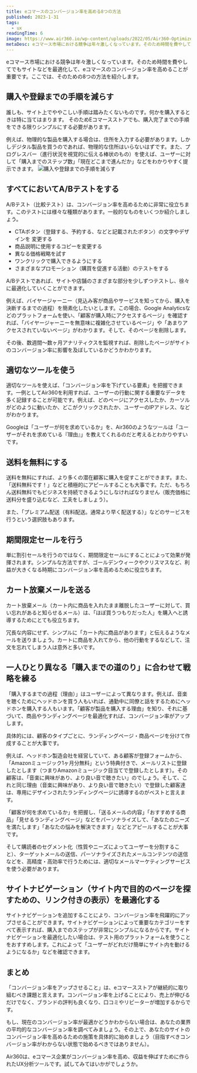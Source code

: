 ```yaml
---
title: eコマースのコンバージョン率を高める8つの方法
published: 2023-1-31
tags: 
  - ux
readingTime: 6
image: https://www.air360.io/wp-content/uploads/2022/05/Air360-Optimize-eCommerce-Conversion-Rates-e1661920055831-1024x560.jpeg
metaDesc: eコマース市場における競争は年々激しくなっています。そのため時間を費やしてでもサイトなどを最適化して、eコマースのコンバージョン率を高めることが重要です。ここでは、そのための8つの方法を紹介します。
---
```


eコマース市場における競争は年々激しくなっています。そのため時間を費やしてでもサイトなどを最適化して、eコマースのコンバージョン率を高めることが重要です。ここでは、そのための8つの方法を紹介します。
## 購入や登録までの手順を減らす
誰しも、サイト上でややこしい手順は踏みたくないものです。何かを購入するときは特に当てはまります。
そのためEコマースストアでも、購入完了までの手順をできる限りシンプルにする必要があります。

例えば、物理的な製品を購入する場合は、住所を入力する必要があります。しかしデジタル製品を買うのであれば、物理的な住所はいらないはずです。また、プログレスバー（進行状況を視覚的に伝える棒状のもの）を使えば、ユーザーに対して「購入までのステップ数」「現在どこまで進んだか」などをわかりやすく提示できます。
![購入や登録までの手順を減らす](https://lh3.googleusercontent.com/hAVwI20EyqNQFpc_uOVT3x_OzotR8jfgpT-szlWRoBG71oDwCv9Yma3y1Z0fm3rYC0myJx_bgtptLVcdu1XQncAVseZ7GR8q0XWF72SmAGfAit8K5vgaYEegXM3B2ab0uRXMpiFc7ByV3fO7Yw)
## すべてにおいてA/Bテストをする
A/Bテスト（比較テスト）は、コンバージョン率を高めるために非常に役立ちます。このテストには様々な種類があります。一般的なものをいくつか紹介しましょう。

- CTAボタン（登録する、予約する、などと記載されたボタン）の文字やデザインを
変更する
- 商品説明に使用するコピーを変更する
- 異なる価格戦略を試す
- ワンクリックで購入できるようにする
- さまざまなプロモーション（購買を促進する活動）のテストをする

A/Bテストであれば、サイトや店舗のさまざまな部分を少しずつテストし、徐々に最適化していくことができます。

例えば、バイヤージャーニー（見込み客が商品やサービスを知ってから、購入を決断するまでの過程）を簡素化したいとします。この場合、Google Analyticsなどのプラットフォームを使い、「顧客が購入時にアクセスするページ」を確認すれば、「バイヤージャーニーを無意味に複雑化させているページ」や「あまりアクセスされていないページ」がわかります。そして、そのページを削除します。

その後、数週間～数ヶ月アナリティクスを監視すれば、削除したページがサイトのコンバージョン率に影響を及ぼしているかどうかわかります。
## 適切なツールを使う
適切なツールを使えば、「コンバージョン率を下げている要素」を把握できます。一例としてAir360を利用すれば、ユーザーの行動に関する重要なデータを多く記録することが可能です。例えば、どのページにアクセスしたか、カーソルがどのように動いたか、どこがクリックされたか、ユーザーのIPアドレス、などがわかります。

Googleは「ユーザーが何を求めているか」を、Air360のようなツールは「ユーザーがそれを求めている『理由』」を教えてくれるのだと考えるとわかりやすいです。

## 送料を無料にする
送料を無料にすれば、より多くの潜在顧客に購入を促すことができます。また、「送料無料です！」などと積極的にアピールすることも大事です。ただ、もちろん送料無料でもビジネスを持続できるようにしなければなりません（販売価格に送料分を盛り込むなど、工夫をしましょう）。

また、「プレミアム配送（有料配送。通常より早く配送する）」などのサービスを行うという選択肢もあります。
## 期間限定セールを行う
単に割引セールを行うのではなく、期間限定セールにすることによって効果が発揮されます。シンプルな方法ですが、ゴールデンウィークやクリスマスなど、利益が大きくなる時期にコンバージョン率を高めるために役立ちます。
## カート放棄メールを送る
カート放棄メール（カート内に商品を入れたまま離脱したユーザーに対して、買い忘れがあると知らせるメール）は、「ほぼ買うつもりだった人」を購入へと誘導するためにとても役立ちます。

冗長な内容にせず、シンプルに「カート内に商品があります」と伝えるようなメールを送りましょう。カートに商品を入れてから、他の行動をするなどして、注文を忘れてしまう人は意外と多いです。

## 一人ひとり異なる「購入までの道のり」に合わせて戦略を練る
「購入するまでの過程（理由）」はユーザーによって異なります。例えば、音楽を聴くためにヘッドホンを買う人もいれば、通勤中に同僚と話をするためにヘッドホンを購入する人もいます。「顧客が製品を購入する理由」を知り、それに基づいて、商品やランディングページを最適化すれば、コンバージョン率がアップします。

具体的には、顧客のタイプごとに、ランディングページ・商品ページを分けて作成することが大事です。

例えば、ヘッドホン製造会社を経営していて、ある顧客が登録フォームから、
「Amazonミュージック1ヶ月分無料」という特典付きで、メールリストに登録したとします（つまりAmazonミュージック目当てで登録したとします）。その顧客は、「音楽に興味があり、より良い音で聴きたい」のでしょう。そして、これと同じ理由（音楽に興味があり、より良い音で聴きたい）で登録した顧客達は、専用にデザインされたランディングページに誘導するのがベストと言えます。

「顧客が何を求めているか」を把握し、「送るメールの内容」「おすすめする商品」「見せるランディングページ」などをパーソナライズして、「あなたのニーズを満たします」「あなたの悩みを解決できます」などとアピールすることが大事です。

そして購読者のセグメント化（性質やニーズによってユーザーを分割すること）、ターゲットメールの送信、パーソナライズされたメールコンテンツの送信などを、高精度・高効率で行うためには、適切なメールマーケティングサービスを使う必要があります。
## サイトナビゲーション（サイト内で目的のページを探すための、リンク付きの表示）を最適化する
サイトナビゲーションを追加することにより、コンバージョン率を飛躍的にアップさせることができます。サイトナビゲーションによって重要なカテゴリーをすべて表示すれば、購入までのステップが非常にシンプルになるからです。サイトナビゲーションを最適化したい場合は、テスト用のプラットフォームを使うことをおすすめします。これによって「ユーザーがどれだけ簡単にサイト内を動けるようになるか」などを確認できます。
## まとめ
「コンバージョン率をアップさせること」は、eコマースストアが継続的に取り組むべき課題と言えます。コンバージョン率を上げることにより、売上が伸びるだけでなく、ブランドの評判も良くなり、口コミやリピーターが増加するからです。

もし、現在のコンバージョン率が最適かどうかわからない場合は、あなたの業界の平均的なコンバージョン率を調べてみましょう。その上で、あなたのサイトのコンバージョン率を高めるための施策を具体的に始めましょう（目指すべきコンバージョン率がわからない状態で始めるべきではありません）。

Air360は、eコマース企業がコンバージョン率を高め、収益を伸ばすために作られたUX分析ツールです。試してみてはいかがでしょうか。